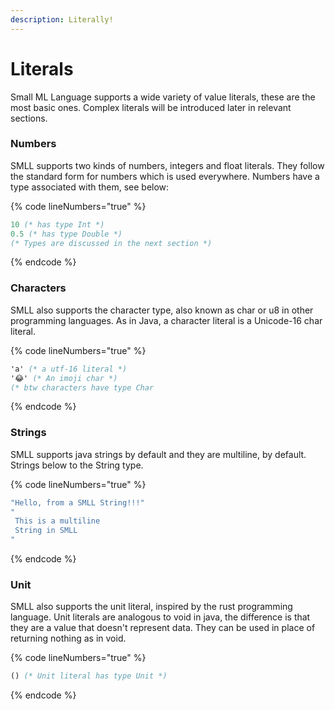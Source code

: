 ```yaml
---
description: Literally!
---
```


# Literals

Small ML Language supports a wide variety of value literals, these are the most basic ones. Complex literals will be introduced later in relevant sections.

### Numbers

SMLL supports two kinds of numbers, integers and float literals. They follow the standard form for numbers which is used everywhere. Numbers have a type associated with them, see below:

{% code lineNumbers="true" %}
```sml
10 (* has type Int *)
0.5 (* has type Double *)
(* Types are discussed in the next section *)
```
{% endcode %}

### Characters

SMLL also supports the character type, also known as char or u8 in other programming languages. As in Java, a character literal is a Unicode-16 char literal.&#x20;



{% code lineNumbers="true" %}
```sml
'a' (* a utf-16 literal *)
'😂' (* An imoji char *)
(* btw characters have type Char 
```
{% endcode %}

### Strings

SMLL supports java strings by default and they are multiline, by default. Strings below to the String type.&#x20;

{% code lineNumbers="true" %}
```sml
"Hello, from a SMLL String!!!" 
"
 This is a multiline
 String in SMLL
"
```
{% endcode %}

### Unit

SMLL also supports the unit literal, inspired by the rust programming language. Unit literals are analogous to void in java, the difference is that they are a value that doesn't represent data. They can be used in place of returning nothing as in void.&#x20;

{% code lineNumbers="true" %}
```sml
() (* Unit literal has type Unit *)
```
{% endcode %}

